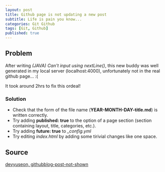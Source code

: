 ```yaml
---
layout: post
title: Github page is not updating a new post
subtitle: Life is pain you know...
categories: Git Github
tags: [Git, Github]
published: true
---
```


## Problem

After writing _(JAVA) Can't input using nextLine()_, this new buddy was well generated in my local server (localhost:4000), unfortunately not in the real github page... :(

It took around 2hrs to fix this ordeal!

### Solution

- Check that the form of the file name (**YEAR-MONTH-DAY-title.md**) is written correctly.
- Try adding **published: true** to the option of a page section (section containing layout, title, categories, etc.).
- Try adding **future: true** to _\_config.yml_
- Try editing _index.html_ by adding some tirivial changes like one space.

## Source

[devyuseon, githubblog-post-not-shown](https://devyuseon.github.io/github%20blog/githubblog-post-not-shown/)
